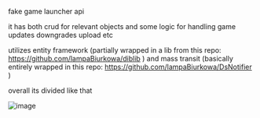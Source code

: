 fake game launcher api

it has both crud for relevant objects and some logic for handling game updates downgrades upload etc

utilizes entity framework (partially wrapped in a lib from this repo:  https://github.com/lampaBiurkowa/diblib ) and mass transit (basically entirely wrapped in this repo: https://github.com/lampaBiurkowa/DsNotifier )

overall its divided like that

![image](https://github.com/user-attachments/assets/d7eb0637-f2e8-4489-a1d9-f0ba08da923d)

